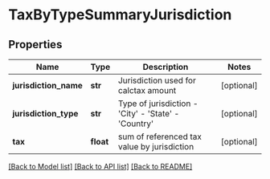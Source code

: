 # TaxByTypeSummaryJurisdiction

## Properties
Name | Type | Description | Notes
------------ | ------------- | ------------- | -------------
**jurisdiction_name** | **str** | Jurisdiction used for calctax amount | [optional] 
**jurisdiction_type** | **str** | Type of jurisdiction - &#39;City&#39; - &#39;State&#39; - &#39;Country&#39;  | [optional] 
**tax** | **float** | sum of referenced tax value by jurisdiction | [optional] 

[[Back to Model list]](../README.md#documentation-for-models) [[Back to API list]](../README.md#documentation-for-api-endpoints) [[Back to README]](../README.md)



